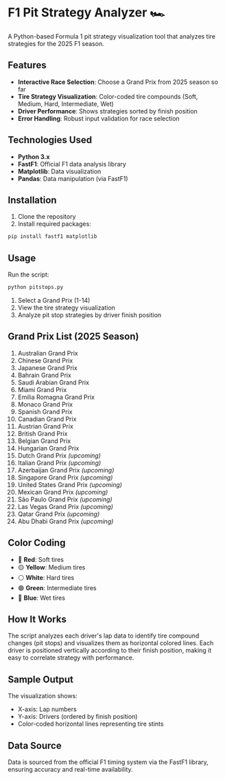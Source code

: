 # F1 Pit Strategy Analyzer 🏎️

A Python-based Formula 1 pit strategy visualization tool that analyzes tire strategies for the 2025 F1 season.

## Features

- **Interactive Race Selection**: Choose a Grand Prix from 2025 season so far
- **Tire Strategy Visualization**: Color-coded tire compounds (Soft, Medium, Hard, Intermediate, Wet)
- **Driver Performance**: Shows strategies sorted by finish position
- **Error Handling**: Robust input validation for race selection

## Technologies Used

- **Python 3.x**
- **FastF1**: Official F1 data analysis library
- **Matplotlib**: Data visualization
- **Pandas**: Data manipulation (via FastF1)

## Installation

1. Clone the repository
2. Install required packages:
```bash
pip install fastf1 matplotlib
```

## Usage

Run the script:
```bash
python pitstops.py
```

1. Select a Grand Prix (1-14)
2. View the tire strategy visualization
3. Analyze pit stop strategies by driver finish position

## Grand Prix List (2025 Season)

1. Australian Grand Prix
2. Chinese Grand Prix
3. Japanese Grand Prix
4. Bahrain Grand Prix
5. Saudi Arabian Grand Prix
6. Miami Grand Prix
7. Emilia Romagna Grand Prix
8. Monaco Grand Prix
9. Spanish Grand Prix
10. Canadian Grand Prix
11. Austrian Grand Prix
12. British Grand Prix
13. Belgian Grand Prix
14. Hungarian Grand Prix
15. Dutch Grand Prix *(upcoming)*
16. Italian Grand Prix *(upcoming)*
17. Azerbaijan Grand Prix *(upcoming)*
18. Singapore Grand Prix *(upcoming)*
19. United States Grand Prix *(upcoming)*
20. Mexican Grand Prix *(upcoming)*
21. São Paulo Grand Prix *(upcoming)*
22. Las Vegas Grand Prix *(upcoming)*
23. Qatar Grand Prix *(upcoming)*
24. Abu Dhabi Grand Prix *(upcoming)*

## Color Coding

- 🔴 **Red**: Soft tires
- 🟡 **Yellow**: Medium tires
- ⚪ **White**: Hard tires
- 🟢 **Green**: Intermediate tires
- 🔵 **Blue**: Wet tires

## How It Works

The script analyzes each driver's lap data to identify tire compound changes (pit stops) and visualizes them as horizontal colored lines. Each driver is positioned vertically according to their finish position, making it easy to correlate strategy with performance.

## Sample Output

The visualization shows:
- X-axis: Lap numbers
- Y-axis: Drivers (ordered by finish position)
- Color-coded horizontal lines representing tire stints

## Data Source

Data is sourced from the official F1 timing system via the FastF1 library, ensuring accuracy and real-time availability.

